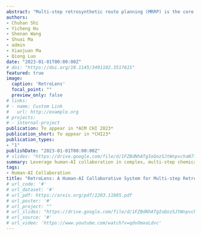 ```yaml
---
abstract: "Multi-step retrosynthetic route planning (MRRP) is the core task in synthetic chemistry, in which chemists recursively deconstruct a target molecule to find a set of reactants that make up the target. MRRP is challenging in that the search space is vast, and chemists are often lost in the process. Existing AI models can achieve automatic MRRP fast, but they only work on relatively simple targets, which leaves complex molecules under chemists' expertise. To facilitate MRRP of complex molecules, we proposed a human-AI collaborative system, RetroLens, through a participatory design process. AI can contribute by two approaches: joint action and algorithm-in-the-loop. Deconstruction steps are allocated to chemists or AI based on their capabilities and AI recommends candidate revision steps to fix problems along the way. A within-subjects study (N=18) showed that chemists who used RetroLens reported faster MRRP, broader design space exploration, higher confidence in their planning, and lower cognitive load."
authors:
- Chuhan Shi
- Yicheng Hu
- Shenan Wang
- Shuai Ma
- admin
- Xiaojuan Ma
- Qiong Luo
date: "2023-01-01T00:00:00Z"
# doi: "https://doi.org/10.1145/3491102.3517615"
featured: true
image:
  caption: 'RetroLens'
  focal_point: ""
  preview_only: false
# links:
# - name: Custom Link
#   url: http://example.org
# projects:
# - internal-project
publication: To appear in *ACM CHI 2023*
publication_short: To appear in *CHI23*
publication_types:
- "1"
publishDate: "2023-01-01T00:00:00Z"
# slides: "https://drive.google.com/file/d/1FZBdNhATgIoQozSJtWnpvchaN7lDWpdP/view?usp=sharing"
summary: Leverage human-AI collaboration in complex, multi-step chemical problems.
tags:
- Human-AI Collaboration
title: "RetroLens: A Human-AI Collaborative System for Multi-step Retrosynthetic Route Planning"
# url_code: '#'
# url_dataset: '#'
# url_pdf: https://arxiv.org/pdf/2203.11085.pdf
# url_poster: '#'
# url_project: ""
# url_slides: "https://drive.google.com/file/d/1FZBdNhATgIoQozSJtWnpvchaN7lDWpdP/view?usp=sharing"
# url_source: '#'
# url_video: 'https://www.youtube.com/watch?v=qdvOmxoLdvc'
---
```

<!-- 
{{% callout note %}}
Click the *Cite* button above to demo the feature to enable visitors to import publication metadata into their reference management software.
{{% /callout %}}

{{% callout note %}}
Click the *Slides* button above to demo Academic's Markdown slides feature.
{{% /callout %}}

Supplementary notes can be added here, including [code and math](https://sourcethemes.com/academic/docs/writing-markdown-latex/). -->

